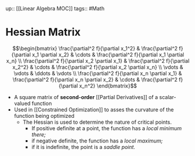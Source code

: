 up:: [[Linear Algebra MOC]]
tags:: #Math
# Hessian Matrix
$$\begin{bmatrix}
\frac{\partial^2 f}{\partial x_1^2} & \frac{\partial^2 f}{\partial x_1 \partial x_2} & \cdots & \frac{\partial^2 f}{\partial x_1 \partial x_n} \\
\frac{\partial^2 f}{\partial x_2 \partial x_1} & \frac{\partial^2 f}{\partial x_2^2} & \cdots & \frac{\partial^2 f}{\partial x_2 \partial x_n} \\
\vdots & \vdots & \ddots & \vdots \\
\frac{\partial^2 f}{\partial x_n \partial x_1} & \frac{\partial^2 f}{\partial x_n \partial x_2} & \cdots & \frac{\partial^2 f}{\partial x_n^2}
\end{bmatrix}$$
- A square matrix of **second-order** [[Partial Derivatives]] of a scalar-valued function
- Used in [[Constrained Optimization]] to asses the curvature of the function being optimized 
	- The Hessian is used to determine the nature of critical points. 
		- If positive definite at a point, the function has a *local minimum there;* 
		- if negative definite, the function has a *local maximum;* 
		- if it is indefinite, the point is a *saddle point.*
